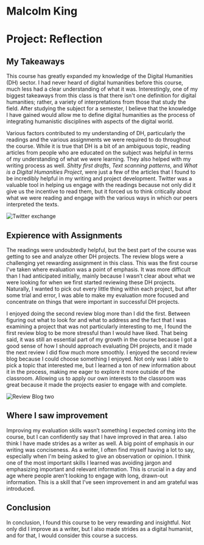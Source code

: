 # Malcolm King
# Project: Reflection

## My Takeaways 
This course has greatly expanded my knowledge of the Digital Humanities (DH) sector. I had never heard of digital humanities before this course, much less had a clear understanding of what it was. Interestingly, one of my biggest takeaways from this class is that there isn't one definition for digital humanities; rather, a variety of interpretations from those that study the field. After studying the subject for a semester, I believe that the knowledge I have gained would allow me to define digital humanities as the process of integrating humanistic disciplines with aspects of the digital world.

Various factors contributed to my understanding of DH, particularly the readings and the various assignments we were required to do throughout the course. While it is true that DH is a bit of an ambiguous topic, reading articles from people who are educated on the subject was helpful in terms of my understanding of what we were learning. They also helped with my writing process as well. *Shitty first drafts*, *Text scanning patterns*, and *What is a Digital Humanities Project*, were just a few of the articles that I found to be incredibly helpful in my writing and project development. Twitter was a valuable tool in helping us engage with the readings because not only did it give us the incentive to read them, but it forced us to think critically about what we were reading and engage with the various ways in which our peers interpreted the texts.

![Twitter exchange](https://hydratedking.github.io/HydratedKing/images/tweet10.png)

## Expierence with Assignments 
The readings were undoubtedly helpful, but the best part of the course was getting to see and analyze other DH projects. The review blogs were a challenging yet rewarding assignment in this class. This was the first course I've taken where evaluation was a point of emphasis. It was more difficult than I had anticipated initially, mainly because I wasn’t clear about what we were looking for when we first started reviewing these DH projects. Naturally, I wanted to pick out every little thing within each project, but after some trial and error, I was able to make my evaluation more focused and concentrate on things that were important in successful DH projects.

I enjoyed doing the second review blog more than I did the first. Between figuring out what to look for and what to address and the fact that I was examining a project that was not particularly interesting to me, I found the first review blog to be more stressful than I would have liked. That being said, it was still an essential part of my growth in the course because I got a good sense of how I should approach evaluating DH projects, and it made the next review I did flow much more smoothly. I enjoyed the second review blog because I could choose something I enjoyed. Not only was I able to pick a topic that interested me, but I learned a ton of new information about it in the process, making me eager to explore it more outside of the classroom. Allowing us to apply our own interests to the classroom was great because it made the projects easier to engage with and complete. 

![Review Blog two](https://hydratedking.github.io/HydratedKing/images/review2.png)

## Where I saw improvement 
Improving my evaluation skills wasn’t something I expected coming into the course, but I can confidently say that I have improved in that area. I also think I have made strides as a writer as well. A big point of emphasis in our writing was conciseness. As a writer, I often find myself having a lot to say, especially when I'm being asked to give an observation or opinion. I think one of the most important skills I learned was avoiding jargon and emphasizing important and relevant information. This is crucial in a day and age where people aren’t looking to engage with long, drawn-out information. This is a skill that I’ve seen improvement in and am grateful was introduced. 

## Conclusion
In conclusion, I found this course to be very rewarding and insightful. Not only did I improve as a writer, but I also made strides as a digital humanist, and for that, I would consider this course a success.

